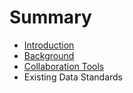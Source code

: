 # Summary

* [Introduction](README.md)
* [Background](01-Background.md)
* [Collaboration Tools](collaboration_tools.md)
* Existing Data Standards

